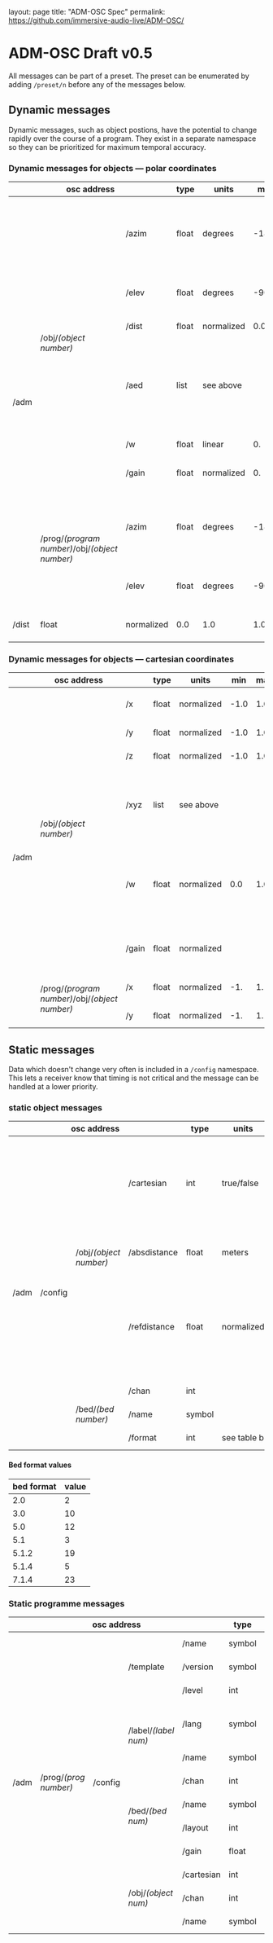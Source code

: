 layout: page
title: "ADM-OSC Spec"
permalink: https://github.com/immersive-audio-live/ADM-OSC/

# ADM-OSC Draft v0.5
All messages can be part of a preset. The preset can be enumerated by adding `/preset/n` before any of the messages below.

## Dynamic messages
Dynamic messages, such as object postions, have the potential to change rapidly over the course of a program. They exist in a separate namespace so they can be prioritized for maximum temporal accuracy.

### Dynamic messages for objects &mdash; polar coordinates

<table>
    <thead>
        <tr>
            <th colspan=3>osc address</th>
            <th>type</th>
            <th>units</th>
            <th>min</th>
            <th>max</th>
            <th width="100px">default</th>
            <th width="500px">description</th>
            <th width="300px">example</th>
            <th>status</th>
        </tr>
    </thead>
    <tbody>
        <tr>
        <td rowspan=8>/adm</td>
            <td rowspan=6>/obj/<i>(object number)</i></td>
            <td>/azim</td>
            <td>float</td>
            <td>degrees</td>
            <td>-180.</td>
            <td>180.</td>
            <td>-</td>
            <td><b>azimuth</b> “theta - &#952;” of sound location. -90 is on the Right, 0 is in front.</td>
            <td>/adm/obj/4/azim -22.5</td>
            <td bgcolor="LightGreen">stable v0.4</td>
        </tr>
        <tr>
            <td>/elev</td>
            <td>float</td>
            <td>degrees</td>
            <td>-90.</td>
            <td>90.</td>
            <td>-</td>
            <td><b>elevation</b> “phi - &#632;” of sound location</td>
            <td>/adm/obj/4/elev 12.7</td>
            <td bgcolor="LightGreen">stable v0.4</td>
        </tr>
        <tr>
            <td>/dist</td>
            <td>float</td>
            <td>normalized</td>
            <td>0.0</td>
            <td>1.0</td>
            <td>1.0</td>
            <td><b>distance</b> “r” from origin</td>
            <td>/adm/obj/4/dist 0.9</td>
            <td bgcolor="LightGreen">stable v0.4</td>
        </tr>
        <tr>
            <td>/aed</td>
            <td>list</td>
            <td colspan=4>see above</td>
            <td>compact format enables synchronicity of position changes and also less network traffic</td>
            <td>/adm/obj/4/aed -22.5 12.7 0.9</td>
            <td bgcolor="LightGreen">stable v0.4</td>
        </tr>
        <tr>
            <td>/w</td>
            <td>float</td>
            <td>linear</td>
            <td>0.</td>
            <td></td>
            <td>0.0</td>
            <td>X-width</td>
            <td>/adm/obj/3/w 45.2</td>
            <td bgcolor="Pink"><a href="https://github.com/immersive-audio-live/ADM-OSC/issues/1">in progress</a></td>
        </tr>
        <tr>
            <td>/gain</td>
            <td>float</td>
            <td>normalized</td>
            <td>0.</td>
            <td></td>
            <td>1.0</td>
            <td>Apply a gain to the audio in the object.</td>
            <td>/adm/obj/3/gain 0.707</td>
            <td bgcolor="LightGreen">stable v0.4</td>
        </tr>
         <tr>
            <td rowspan=2>/prog/<i>(program number)</i>/obj/<i>(object number)</i></td>
            <td>/azim</td>
            <td>float</td>
            <td>degrees</td>
            <td>-180.</td>
            <td>180.</td>
            <td>-</td>
            <td><b>azimuth</b> “theta - &#952;” of sound location. -90 is on the Right, 0 is in front.</td>
            <td>/adm/prog/2/obj/4/azim -22.5</td>
            <td bgcolor="LightYellow"><b>proposed v0.5</b></td>
        </tr>
         <tr>
            <td>/elev</td>
            <td>float</td>
            <td>degrees</td>
            <td>-90.</td>
            <td>90.</td>
            <td>-</td>
            <td><b>elevation</b> “phi - &#632;” of sound location</td>
            <td>/adm/prog/2/obj/4/elev 12.7</td>
            <td bgcolor="LightYellow"><b>proposed v0.5</b></td>
        </tr>
        <tr>
            <td>/dist</td>
            <td>float</td>
            <td>normalized</td>
            <td>0.0</td>
            <td>1.0</td>
            <td>1.0</td>
            <td><b>distance</b> “r” from origin</td>
            <td>/adm/prog/2/obj/4/dist 0.9</td>
            <td bgcolor="LightYellow"><b>proposed v0.5</b></td>
        </tr>
    </tbody>
</table>

### Dynamic messages for objects &mdash; cartesian coordinates

<table>
    <thead>
        <tr>
            <th colspan=3>osc address</th>
            <th>type</th>
            <th>units</th>
            <th>min</th>
            <th>max</th>
            <th>default</th>
            <th width="500px">description</th>
            <th width="300px">example</th>
            <th>status</th>
        </tr>
    </thead>
    <tbody>
        <tr>
            <td rowspan=8>/adm</td>
            <td rowspan=6>/obj/<i>(object number)</i></td>
            <td>/x</td>
            <td>float</td>
            <td>normalized</td>
            <td>-1.0</td>
            <td>1.0</td>
            <td>0.0</td>
            <td>left/right dimension. -1 is left</td>
            <td>/adm/obj/4/x -0.9</td>
            <td bgcolor="LightGreen">stable v0.4</td>
        </tr>
        <tr>
            <td>/y</td>
            <td>float</td>
            <td>normalized</td>
            <td>-1.0</td>
            <td>1.0</td>
            <td>0.0</td>
            <td>front/back dimension</td>
            <td>/adm/obj/4/y 0.15</td>
            <td bgcolor="LightGreen">stable v0.4</td>
        </tr>
        <tr>
            <td>/z</td>
            <td>float</td>
            <td>normalized</td>
            <td>-1.0</td>
            <td>1.0</td>
            <td>0.0</td>
            <td>top/bottom dimension</td>
            <td>/adm/obj/4/z 0.7</td>
            <td bgcolor="LightGreen">stable v0.4</td>
        </tr>
         <tr>
            <td>/xyz</td>
            <td>list</td>
            <td colspan=4>see above</td>
            <td>compact format enables synchronicity of position changes and also less network traffic</td>
            <td>/adm/obj/4/xyz -0.9 0.15 0.7</td>
            <td bgcolor="LightGreen">stable v0.4</td>
        </tr>
            <td>/w</td>
            <td>float</td>
            <td>normalized</td>
            <td>0.0</td>
            <td>1.0</td>
            <td>0.0</td>
            <td>When mapped to ADM, companion sub-elements depth and height are also included but set to 0.0</td>
            <td>/adm/obj/3/w 45.2</td>
            <td bgcolor="LightYellow"><b>proposed v0.5</b></td>
        </tr>
        <tr>
            <td>/gain</td>
            <td>float</td>
            <td>normalized</td>
            <td></td>
            <td></td>
            <td>Apply a gain to the audio in the object.</td>
            <td>/adm/obj/3/gain 0.707</td>
            <td bgcolor="LightGreen">stable v0.4</td>
        </tr>
        <tr>
            <td rowspan=2>/prog/<i>(program number)</i>/obj/<i>(object number)</i></td>
            <td>/x</td>
            <td>float</td>
            <td>normalized</td>
            <td>-1.</td>
            <td>1.</td>
            <td>left/right dimension. -1 is left</td>
            <td>/adm/obj/4/x -0.9</td>
            <td bgcolor="LightYellow"><b>proposed v0.5</b></td>
        </tr>
         <tr>
            <td>/y</td>
            <td>float</td>
            <td>normalized</td>
            <td>-1.</td>
            <td>1.</td>
            <td>front/back dimension</td>
            <td>/adm/obj/4/y 0.15</td>
            <td bgcolor="LightYellow"><b>proposed v0.5</b></td>
        </tr>
    </tbody>
</table>

## Static messages

Data which doesn't change very often is included in a `/config` namespace. This lets a receiver know that timing is not critical and the message can be handled at a lower priority.

### static object messages

<table>
    <thead>
        <tr>
            <th colspan=4>osc address</th>
            <th>type</th>
            <th>units</th>
            <th>min</th>
            <th>max</th>
            <th width="500px">description</th>
            <th width="300px">example</th>
            <th>status</th>
        </tr>
    </thead>
    <tbody>
        <tr>
            <td rowspan=8>/adm</td>
            <td rowspan=6>/config</td>
            <td rowspan=3>/obj/<i>(object number)</i></td>
            <td>/cartesian</td>
            <td>int</td>
            <td>true/false</td>
            <td>0</td>
            <td>1</td>
            <td>If the flag is set to 1, Cartesian coordinates are used. Otherwise spherical coordinates are used.</td>
            <td>/adm/config/obj/1/cartesian 0</td>
            <td bgcolor="LightGreen">stable v0.4</td>
        </tr>
        <tr>
            <td>/absdistance</td>
            <td>float</td>
            <td>meters</td>
            <td></td>
            <td></td>
            <td>Distance signified by a normalized value of 1</td>
            <td>/adm/config/obj/1/absdistance 21.3</td>
            <td bgcolor="LightYellow"><b>proposed v0.5</b></td>
        </tr>
         <tr>
            <td>/refdistance</td>
            <td>float</td>
            <td>normalized</td>
            <td>0.</td>
            <td>1</td>
            <td>Distance where dimensionless rendering is replaced with with physics-based rendering. (default = 1.0)</td>
            <td>/adm/config/obj/1/refdistance 0.2</td>
            <td bgcolor="LightYellow"><b>proposed v0.5</b></td>
        </tr>
        <tr>
            <td rowspan=3>/bed/<i>(bed number)</i></td>
            <td>/chan</td>
            <td>int</td>
            <td></td>
            <td></td>
            <td></td>
            <td></td>
            <td></td>
            <td bgcolor="LightYellow"><b>proposed v0.5</b></td>
        </tr>
         <tr>
            <td>/name</td>
            <td>symbol</td>
             <td></td>
            <td></td>
            <td></td>
            <td></td>
            <td></td>
            <td bgcolor="LightYellow"><b>proposed v0.5</b></td>
        </tr>
         <tr>
            <td>/format</td>
            <td>int</td>
            <td colspan=4>see table below</td>
            <td></td>
            <td bgcolor="LightYellow"><b>proposed v0.5</b></td>
        </tr>
     </tbody>
</table>  

#### Bed format values
<table>
    <thead>
        <tr>
            <th>bed format</th>
            <th>value</th>
        </tr>
    </thead>
    <tbody>
    <tr>
        <td>2.0</td>
        <td>2</td>
    <tr>
    <tr>
        <td>3.0</td>
        <td>10</td>
    <tr>
    <tr>
        <td>5.0</td>
        <td>12</td>
    <tr>
    <tr>
        <td>5.1</td>
        <td>3</td>
    <tr>
    <tr>
        <td>5.1.2</td>
        <td>19</td>
    <tr>
    <tr>
        <td>5.1.4</td>
        <td>5</td>
    <tr>
    <tr>
        <td>7.1.4</td>
        <td>23</td>
    <tr>
    </tbody>
</table>

### Static programme messages

<table>
    <thead>
        <tr>
            <th colspan=5>osc address</th>
            <th>type</th>
            <th>units</th>
            <th>min</th>
            <th>max</th>
            <th width="500px">description</th>
            <th width="300px">example</th>
            <th>status</th>
        </tr>
    </thead>
    <tbody>
        <tr>
            <td rowspan=13>/adm</td>
            <td rowspan=13>/prog/<i>(prog number)</i></td>
            <td rowspan=13>/config</i></td>
            <td rowspan=3>/template</td>
            <td>/name</td>
            <td>symbol</td>
            <td></td>
            <td></td>
            <td></td>
            <td></td>
            <td>/adm/prog/2/template/name "English AD"</td>
            <td bgcolor="LightYellow"><b>proposed v0.5</b></td>
        </tr>
        <tr>
            <td>/version</td>
            <td>symbol</td>
            <td>x.x.x</td>
            <td></td>
            <td></td>
            <td></td>
            <td>/adm/prog/2/template/version 3.2.1</td>
            <td bgcolor="LightYellow"><b>proposed v0.5</b></td>
        </tr>
            <td>/level</td>
            <td>int</td>
            <td></td>
            <td></td>
            <td></td>
            <td></td>
            <td>/adm/prog/2/template/format 23</td>
            <td bgcolor="LightYellow"><b>proposed v0.5</b></td>
        </tr>
        <tr>
            <td rowspan=2>/label/<i>(label num)</i></td>
            <td>/lang</td>
            <td>symbol</td>
            <td>ISO 639-1?</td>
            <td></td>
            <td></td>
            <td>Used for local language labeling</td>
            <td>/adm/prog/2/label/3/lang FR</td>
            <td bgcolor="LightYellow"><b>proposed v0.5</b></td>
        </tr>
        <tr>
         <td>/name</td>
            <td>symbol</td>
            <td></td>
            <td></td>
            <td></td>
            <td></td>
            <td>/adm/prog/2/label/3/name "name"</td>
            <td bgcolor="LightYellow"><b>proposed v0.5</b></td>
        </tr>
        <tr>
            <td rowspan=4>/bed/<i>(bed num)</i></td>
            <td>/chan</td>
            <td>int</td>
            <td></td>
            <td></td>
            <td></td>
            <td></td>
            <td>/adm/prog/2/bed/1/chan</td>
            <td bgcolor="LightYellow"><b>proposed v0.5</b></td>
        </tr>
        <tr>
            <td>/name</td>
            <td>symbol</td>
            <td></td>
            <td></td>
            <td></td>
            <td></td>
            <td>/adm/prog/2/bed/1/name "name"</td>
            <td bgcolor="LightYellow"><b>proposed v0.5</b></td>
        </tr>
        <td>/layout</td>
            <td>int</td>
            <td></td>
            <td></td>
            <td></td>
            <td></td>
            <td>/adm/prog/2/bed/1/layout</td>
            <td bgcolor="LightYellow"><b>proposed v0.5</b></td>
        </tr>
        <td>/gain</td>
            <td>float</td>
            <td>0.0</td>
            <td></td>
            <td></td>
            <td>1.0</td>
            <td>/adm/prog/2/bed/1/gain 0.7</td>
            <td bgcolor="LightYellow"><b>proposed v0.5</b></td>
        </tr>
        <tr>
            <td rowspan=4>/obj/<i>(object num)</i></td>
            <td>/cartesian</td>
            <td>int</td>
            <td>true/false</td>
            <td>0</td>
            <td>1</td>
            <td></td>
            <td>/adm/prog/2/obj/5/cartesian 1</td>
            <td bgcolor="LightYellow"><b>proposed v0.5</b></td>
        </tr>
        <tr>
            <td>/chan</td>
            <td>int</td>
            <td></td>
            <td></td>
            <td></td>
            <td></td>
            <td>/adm/prog/2/obj/6/chan 7</td>
            <td bgcolor="LightYellow"><b>proposed v0.5</b></td>
        </tr>
        <tr>
            <td>/name</td>
            <td>symbol</td>
            <td></td>
            <td></td>
            <td></td>
            <td></td>
            <td>/adm/prog/2/obj/7/name "name"</td>
            <td bgcolor="LightYellow"><b>proposed v0.5</b></td>
        </tr>
    </tbody>
</table> 
